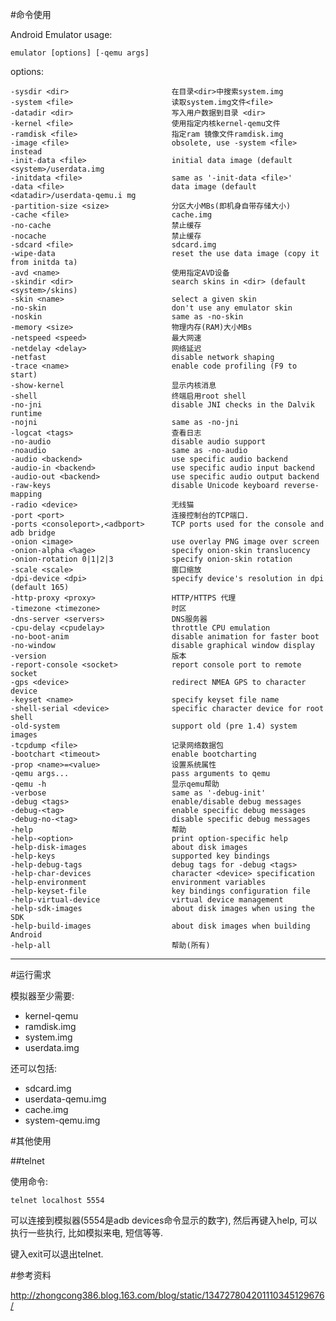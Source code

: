 <!---title:Android emulator命令详解-->
<!---keywords:模拟器,终端-->
<!---date:2013.09.29; modification:2013.10.22-->

#命令使用

Android Emulator usage:

    emulator [options] [-qemu args]
 

options:

    -sysdir <dir>                       在目录<dir>中搜索system.img
    -system <file>                      读取system.img文件<file>   
    -datadir <dir>                      写入用户数据到目录 <dir>
    -kernel <file>                      使用指定内核kernel-qemu文件
    -ramdisk <file>                     指定ram 镜像文件ramdisk.img
    -image <file>                       obsolete, use -system <file> instead
    -init-data <file>                   initial data image (default <system>/userdata.img
    -initdata <file>                    same as '-init-data <file>'
    -data <file>                        data image (default <datadir>/userdata-qemu.i mg
    -partition-size <size>              分区大小MBs(即机身自带存储大小)
    -cache <file>                       cache.img
    -no-cache                           禁止缓存
    -nocache                            禁止缓存
    -sdcard <file>                      sdcard.img
    -wipe-data                          reset the use data image (copy it from initda ta)
    -avd <name>                         使用指定AVD设备
    -skindir <dir>                      search skins in <dir> (default <system>/skins)
    -skin <name>                        select a given skin
    -no-skin                            don't use any emulator skin
    -noskin                             same as -no-skin
    -memory <size>                      物理内存(RAM)大小MBs
    -netspeed <speed>                   最大网速
    -netdelay <delay>                   网络延迟
    -netfast                            disable network shaping
    -trace <name>                       enable code profiling (F9 to start)
    -show-kernel                        显示内核消息
    -shell                              终端启用root shell
    -no-jni                             disable JNI checks in the Dalvik runtime
    -nojni                              same as -no-jni
    -logcat <tags>                      查看日志
    -no-audio                           disable audio support
    -noaudio                            same as -no-audio
    -audio <backend>                    use specific audio backend
    -audio-in <backend>                 use specific audio input backend
    -audio-out <backend>                use specific audio output backend
    -raw-keys                           disable Unicode keyboard reverse-mapping
    -radio <device>                     无线猫
    -port <port>                        连接控制台的TCP端口.
    -ports <consoleport>,<adbport>      TCP ports used for the console and adb bridge
    -onion <image>                      use overlay PNG image over screen
    -onion-alpha <%age>                 specify onion-skin translucency
    -onion-rotation 0|1|2|3             specify onion-skin rotation
    -scale <scale>                      窗口缩放
    -dpi-device <dpi>                   specify device's resolution in dpi (default 165)
    -http-proxy <proxy>                 HTTP/HTTPS 代理
    -timezone <timezone>                时区
    -dns-server <servers>               DNS服务器
    -cpu-delay <cpudelay>               throttle CPU emulation
    -no-boot-anim                       disable animation for faster boot
    -no-window                          disable graphical window display
    -version                            版本
    -report-console <socket>            report console port to remote socket
    -gps <device>                       redirect NMEA GPS to character device
    -keyset <name>                      specify keyset file name
    -shell-serial <device>              specific character device for root shell
    -old-system                         support old (pre 1.4) system images
    -tcpdump <file>                     记录网络数据包
    -bootchart <timeout>                enable bootcharting
    -prop <name>=<value>                设置系统属性
    -qemu args...                       pass arguments to qemu
    -qemu -h                            显示qemu帮助
    -verbose                            same as '-debug-init'
    -debug <tags>                       enable/disable debug messages
    -debug-<tag>                        enable specific debug messages
    -debug-no-<tag>                     disable specific debug messages
    -help                               帮助
    -help-<option>                      print option-specific help
    -help-disk-images                   about disk images
    -help-keys                          supported key bindings
    -help-debug-tags                    debug tags for -debug <tags>
    -help-char-devices                  character <device> specification
    -help-environment                   environment variables
    -help-keyset-file                   key bindings configuration file
    -help-virtual-device                virtual device management
    -help-sdk-images                    about disk images when using the SDK
    -help-build-images                  about disk images when building Android
    -help-all                           帮助(所有)

-------------------------

#运行需求

模拟器至少需要:

* kernel-qemu
* ramdisk.img
* system.img
* userdata.img

还可以包括:

* sdcard.img
* userdata-qemu.img
* cache.img
* system-qemu.img

#其他使用

##telnet

使用命令:

    telnet localhost 5554

可以连接到模拟器(5554是adb devices命令显示的数字), 然后再键入help, 可以执行一些执行, 比如模拟来电, 短信等等.

键入exit可以退出telnet.


#参考资料

http://zhongcong386.blog.163.com/blog/static/134727804201110345129676/

<!-- vim:set tw=0:-->
